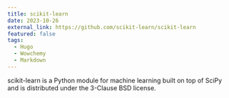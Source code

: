 ```yaml
---
title: scikit-learn
date: 2023-10-26
external_link: https://github.com/scikit-learn/scikit-learn
featured: false
tags:
  - Hugo
  - Wowchemy
  - Markdown
---
```


scikit-learn is a Python module for machine learning built on top of SciPy and is distributed under the 3-Clause BSD license.

<!--more-->
